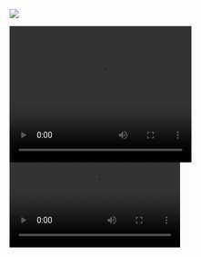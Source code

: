 ![](setup.png)

<video width="320" height="240" controls>
  <source src="cam2-00.mp4" type="video/mp4">
  Your browser does not support the video tag.
</video>

<video src="cam2-00.mp4" controls/>

![https://github.com/walchko/bearsnacks/raw/main/navigation-and-mapping/video-odometry/kitti/cam2-00.mp4](https://github.com/walchko/bearsnacks/blob/main/navigation-and-mapping/video-odometry/kitti/cam2-00.mp4?raw=true)

https://github.com/walchko/bearsnacks/blob/main/navigation-and-mapping/video-odometry/kitti/cam2-00.mp4?raw=true

<video src="https://github.com/walchko/bearsnacks/blob/main/navigation-and-mapping/video-odometry/kitti/cam2-00.mp4?raw=true" controls/>

https://github.com/walchko/bearsnacks/raw/main/navigation-and-mapping/video-odometry/kitti/cam2-00.mp4

